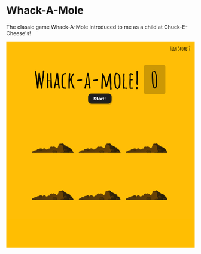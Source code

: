 # Whack-A-Mole
The classic game Whack-A-Mole introduced to me as a child at Chuck-E-Cheese's!

![Preview of the game](assets/preview.png "Game preview")